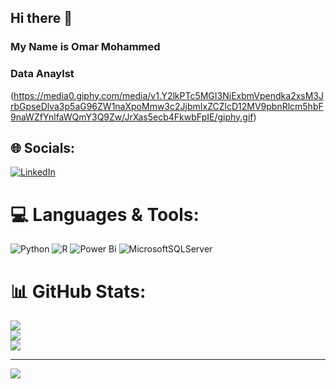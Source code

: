 ## Hi there 👋 
### My Name is Omar Mohammed
### Data Anaylst

(https://media0.giphy.com/media/v1.Y2lkPTc5MGI3NjExbmVpendka2xsM3JrbGpseDlva3p5aG96ZW1naXpoMmw3c2JjbmIxZCZlcD12MV9pbnRlcm5hbF9naWZfYnlfaWQmY3Q9Zw/JrXas5ecb4FkwbFpIE/giphy.gif)

## 🌐 Socials:
[![LinkedIn](https://img.shields.io/badge/LinkedIn-%230077B5.svg?logo=linkedin&logoColor=white)](https://linkedin.com/in/www.linkedin.com/in/omar-mohammed-141800296/) 

# 💻 Languages & Tools:
![Python](https://img.shields.io/badge/python-3670A0?style=for-the-badge&logo=python&logoColor=ffdd54) ![R](https://img.shields.io/badge/r-%23276DC3.svg?style=for-the-badge&logo=r&logoColor=white) ![Power Bi](https://img.shields.io/badge/power_bi-F2C811?style=for-the-badge&logo=powerbi&logoColor=black) ![MicrosoftSQLServer](https://img.shields.io/badge/Microsoft%20SQL%20Server-CC2927?style=for-the-badge&logo=microsoft%20sql%20server&logoColor=white)
# 📊 GitHub Stats:
![](https://github-readme-stats.vercel.app/api?username=Omarmohammed223&theme=dark&hide_border=false&include_all_commits=false&count_private=false)<br/>
![](https://github-readme-streak-stats.herokuapp.com/?user=Omarmohammed223&theme=dark&hide_border=false)<br/>
![](https://github-readme-stats.vercel.app/api/top-langs/?username=Omarmohammed223&theme=dark&hide_border=false&include_all_commits=false&count_private=false&layout=compact)

---
[![](https://visitcount.itsvg.in/api?id=Omarmohammed223&icon=0&color=0)](https://visitcount.itsvg.in)

<!-- Proudly created with GPRM ( https://gprm.itsvg.in ) -->

